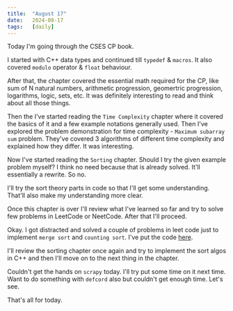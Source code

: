 ```yaml
---
title:  "August 17"
date:   2024-08-17
tags:   [daily]
---
```


Today I'm going through the CSES CP book.

I started with C++ data types and continued till `typedef` & `macros`. It also covered `modulo` operator & `float` behaviour.

After that, the chapter covered the essential math required for the CP, like sum of N natural numbers, arithmetic progression, geomertric progression, logarithms, logic, sets, etc. It was definitely interesting to read and think about all those things.

Then the I've started reading the `Time Complexity` chapter where it covered the basics of it and a few example notations generally used. Then I've explored the problem demonstration for time complexity - `Maximum subarray sum` problem. They've covered 3 algorithms of different time complexity and explained how they differ. It was interesting.

Now I've started reading the `Sorting` chapter. Should I try the given example problem myself? I think no need because that is already solved. It'll essentially a rewrite. So no.

I'll try the sort theory parts in code so that I'll get some understanding. That'll also make my understanding more clear.

Once this chapter is over I'll review what I've learned so far and try to solve few problems in LeetCode or NeetCode. After that I'll proceed.

Okay. I got distracted and solved a couple of problems in leet code just to implement `merge sort` and `counting sort`. I've put the code [here](https://github.com/Maheshkumar-novice/LeetCode).

I'll review the sorting chapter once again and try to implement the sort algos in C++ and then I'll move on to the next thing in the chapter.

Couldn't get the hands on `scrapy` today. I'll try put some time on it next time. Want to do something with `defcord` also but couldn't get enough time. Let's see.

That's all for today.
